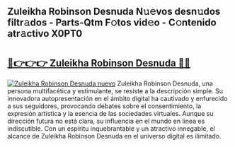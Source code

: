 ## Zuleikha Robinson Desnuda N𝚞𝚎vos desn𝚞dos filtr𝚊dos - Parts-Qtm F𝚘tos vid𝚎o - C𝚘ntenido atr𝚊ctivo X0PT0

# <h2><a href="http://mb8mc7.tromn.icu/?c=Zuleikha+Robinson+Desnuda">🔗👉👉👉 Zuleikha Robinson Desnuda 🔗🔗</a></h2>

[![Zuleikha Robinson Desnuda nuevo](https://i.imgur.com/pEAQMta.gif)](http://mb8mc7.tromn.icu/?c=Zuleikha+Robinson+Desnuda)
Zuleikha Robinson Desnuda, una persona multifacética y estimulante, se resiste a la descripción simple. Su innovadora autopresentación en el ámbito digital ha cautivado y enfurecido a sus seguidores, provocando debates sobre el consentimiento, la expresión artística y la esencia de las sociedades virtuales. Aunque su dirección futura no está clara, su influencia en el mundo en línea es indiscutible. Con un espíritu inquebrantable y un atractivo innegable, el alcance de Zuleikha Robinson Desnuda en el universo digital es ilimitado.
